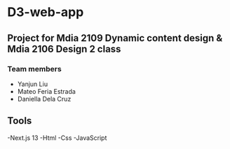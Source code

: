 # D3-web-app

## Project for Mdia 2109 Dynamic content design & Mdia 2106 Design 2 class

### Team members

- Yanjun Liu
- Mateo Feria Estrada
- Daniella Dela Cruz

## Tools

-Next.js 13
-Html
-Css
-JavaScript

